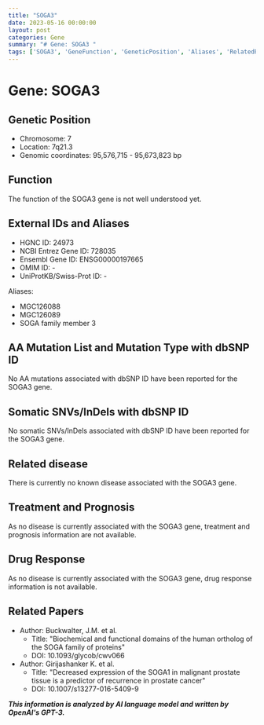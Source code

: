 ```yaml
---
title: "SOGA3"
date: 2023-05-16 00:00:00
layout: post
categories: Gene
summary: "# Gene: SOGA3 "
tags: ['SOGA3', 'GeneFunction', 'GeneticPosition', 'Aliases', 'RelatedPapers', 'AAmutations', 'SomaticSNVs', 'DrugResponse']
---
```


# Gene: SOGA3 

## Genetic Position
- Chromosome: 7
- Location: 7q21.3
- Genomic coordinates: 95,576,715 - 95,673,823 bp 

## Function 
The function of the SOGA3 gene is not well understood yet. 

## External IDs and Aliases
- HGNC ID: 24973
- NCBI Entrez Gene ID: 728035
- Ensembl Gene ID: ENSG00000197665
- OMIM ID: -
- UniProtKB/Swiss-Prot ID: -

Aliases: 
- MGC126088
- MGC126089
- SOGA family member 3

## AA Mutation List and Mutation Type with dbSNP ID 
No AA mutations associated with dbSNP ID have been reported for the SOGA3 gene.

## Somatic SNVs/InDels with dbSNP ID 
No somatic SNVs/InDels associated with dbSNP ID have been reported for the SOGA3 gene.

## Related disease
There is currently no known disease associated with the SOGA3 gene.

## Treatment and Prognosis
As no disease is currently associated with the SOGA3 gene, treatment and prognosis information are not available.

## Drug Response 
As no disease is currently associated with the SOGA3 gene, drug response information is not available.

## Related Papers
- Author: Buckwalter, J.M. et al.
  - Title: "Biochemical and functional domains of the human ortholog of the SOGA family of proteins"
  - DOI: 10.1093/glycob/cwv066 
- Author: Girijashanker K. et al.
  - Title: "Decreased expression of the SOGA1 in malignant prostate tissue is a predictor of recurrence in prostate cancer"
  - DOI: 10.1007/s13277-016-5409-9

**_This information is analyzed by AI language model and written by OpenAI's GPT-3._**